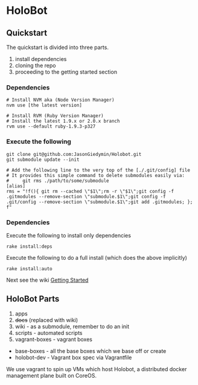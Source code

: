 HoloBot
=======

## Quickstart

The quickstart is divided into three parts.
1. install dependencies
1. cloning the repo
1. proceeding to the getting started section

### Dependencies

    # Install NVM aka (Node Version Manager)
    nvm use [the latest version]

    # Install RVM (Ruby Version Manager)
    # Install the latest 1.9.x or 2.0.x branch
    rvm use --default ruby-1.9.3-p327


### Execute the following

    git clone git@github.com:JasonGiedymin/Holobot.git
    git submodule update --init

    # Add the following line to the very top of the [./.git/config] file
    # It provides this simple command to delete submodules easily via: 
    #     git rms ./path/to/some/submodule
    [alias]
    rms = "!f(){ git rm --cached \"$1\";rm -r \"$1\";git config -f .gitmodules --remove-section \"submodule.$1\";git config -f .git/config --remove-section \"submodule.$1\";git add .gitmodules; }; f"


### Dependencies

Execute the following to install only dependencies

    rake install:deps

Execute the following to do a full install (which does the above implicitly)

    rake install:auto

Next see the wiki [Getting Started](https://github.com/JasonGiedymin/Holobot/wiki/gettingstarted)


## HoloBot Parts
1. apps
1. ~~docs~~ (replaced with wiki)
1. wiki - as a submodule, remember to do an init
1. scripts - automated scripts
1. vagrant-boxes - vagrant boxes
  - base-boxes - all the base boxes which we base off or create
  - holobot-dev - Vagrant box spec via Vagrantfile

We use vagrant to spin up VMs which host Holobot, a distributed docker management
plane built on CoreOS.

